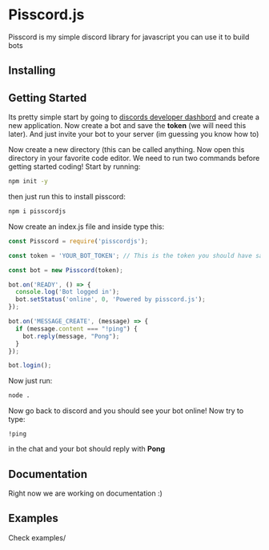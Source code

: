 # Pisscord.js
Pisscord is my simple discord library for javascript you can use it to build bots
## Installing
## Getting Started
Its pretty simple start by going to [discords developer dashbord](https://discord.com/developers/applications) and create a new application. Now create a bot and save the **token** (we will need this later). And just invite your bot to your server (im guessing you know how to)

Now create a new directory (this can be called anything. Now open this directory in your favorite code editor. We need to run two commands before getting started coding! Start by running:
```sh
npm init -y
````
then just run this to install pisscord:
```sh
npm i pisscordjs
```

Now create an index.js file and inside type this:

```js
const Pisscord = require('pisscordjs');

const token = 'YOUR_BOT_TOKEN'; // This is the token you should have saved before

const bot = new Pisscord(token);

bot.on('READY', () => {
  console.log('Bot logged in');
  bot.setStatus('online', 0, 'Powered by pisscord.js');
});

bot.on('MESSAGE_CREATE', (message) => {
  if (message.content === "!ping") {
    bot.reply(message, "Pong");
  }
});

bot.login();
```
Now just run:
```sh
node .
```
Now  go back to discord and you should see your bot online! Now try to type:
```
!ping
```
in the chat and your bot should reply with **Pong**

## Documentation
Right now we are working on documentation :)

## Examples
Check examples/
